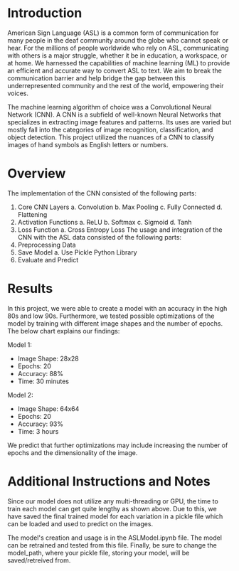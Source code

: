 # Introduction

American Sign Language (ASL) is a common form of communication for many people in the deaf
community around the globe who cannot speak or hear. For the millions of people worldwide who rely on
ASL, communicating with others is a major struggle, whether it be in education, a workspace, or at home.
We harnessed the capabilities of machine learning (ML) to provide an efficient and accurate way to
convert ASL to text. We aim to break the communication barrier and help bridge the gap between this
underrepresented community and the rest of the world, empowering their voices.

The machine learning algorithm of choice was a Convolutional Neural Network (CNN). A CNN is a
subfield of well-known Neural Networks that specializes in extracting image features and patterns. Its
uses are varied but mostly fall into the categories of image recognition, classification, and object
detection. This project utilized the nuances of a CNN to classify images of hand symbols as English
letters or numbers.

# Overview

The implementation of the CNN consisted of the following parts:

1. Core CNN Layers
    a. Convolution
    b. Max Pooling
    c. Fully Connected
    d. Flattening
2. Activation Functions
    a. ReLU
    b. Softmax
    c. Sigmoid
    d. Tanh
3. Loss Function
    a. Cross Entropy Loss
The usage and integration of the CNN with the ASL data consisted of the following parts:
1. Preprocessing Data
2. Save Model
a. Use Pickle Python Library
3. Evaluate and Predict

# Results

In this project, we were able to create a model with an accuracy in the high 80s and low 90s. Furthermore,
we tested possible optimizations of the model by training with different image shapes and the number of
epochs. The below chart explains our findings:

Model 1:
* Image Shape: 28x28
* Epochs: 20
* Accuracy: 88%
* Time: 30 minutes

Model 2:
* Image Shape: 64x64
* Epochs: 20
* Accuracy: 93%
* Time: 3 hours

We predict that further optimizations may include increasing the number of epochs and the dimensionality
of the image.

# Additional Instructions and Notes

Since our model does not utilize any multi-threading or GPU, the time to train each model can get quite
lengthy as shown above. Due to this, we have saved the final trained model for each variation in a pickle
file which can be loaded and used to predict on the images.

The model's creation and usage is in the ASLModel.ipynb file. The model can be retrained and tested
from this file. Finally, be sure to change the model_path, where your pickle file, storing your model, will
be saved/retreived from.
